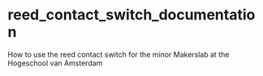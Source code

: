 # reed_contact_switch_documentation
How to use the reed contact switch for the minor Makerslab at the Hogeschool van Amsterdam
